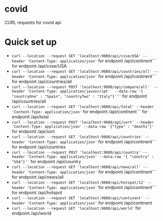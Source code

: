 # covid
CURL requests for covid api

# Quick set up

* ```curl --location --request GET 'localhost:9080/api/csse/USA' --header 'Content-Type: application/json'``` for endpoint /api/continent``` for endpoint /api/csse/USA
* ```curl --location --request GET 'localhost:9080/api/countries/all' --header 'Content-Type: application/json'``` for endpoint /api/continent``` for endpoint /api/countries/all
* ```curl --location --request POST 'localhost:9080/api/compare/all'  --header 'Content-Type: application/javascript'  --data-raw '{ "countryOne" : "Spain", "countryTwo" : "Italy"}'''``` for endpoint /api/countries/all
* ```curl --location --request GET 'localhost:9080/api/total' --header 'Content-Type: application/json'``` for endpoint /api/continent``` for endpoint /api/total
* ```curl --location --request POST 'localhost:9080/api/sort' --header 'Content-Type: application/json' --data-raw '{"type" : "deaths"}'``` for endpoint /api/sort
* ```curl --location --request GET 'localhost:9080/api/countries' --header 'Content-Type: application/json'``` for endpoint /api/continent``` for endpoint /api/countries
* ```curl --location --request POST 'localhost:9080/api/country' --header 'Content-Type: application/json' --data-raw '{ "country" : "USA"}''``` for endpoint /api/country
* ```curl --location --request GET 'localhost:9080/api/news/all' --header 'Content-Type: application/json'``` for endpoint /api/continent``` for endpoint /api/news/all
* ```curl --location --request GET 'localhost:9080/api/hotspot/12' --header 'Content-Type: application/json'``` for endpoint /api/continent``` for endpoint /api/hotspot
* ```curl --location --request GET 'localhost:9080/api/continent' --header 'Content-Type: application/json'``` for endpoint /api/continent
* ```curl --location --request GET 'localhost:9080/api/world'``` for endpoint /api/world
